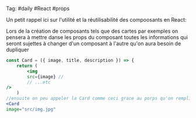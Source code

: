 Tag:  #daily #React #props


Un petit rappel ici sur l'utilité et la réutilisabilité des compoosants en React:

Lors de la création de composants tels que des cartes par exemples on pensera à mettre danse les props du composant toutes les informations qui seront sujettes à changer d'un composant à l'autre qu'on aura besoin de dupliquer

```jsx
const Card = ({ image, title, description }) => {
	return (
		<img
		src={image} //
		// ...etc
/>
	)
//ensuite on peu appeler la Card comme ceci grace au porps qu'on remplit
<Card
image="src/img.jpg"
```

